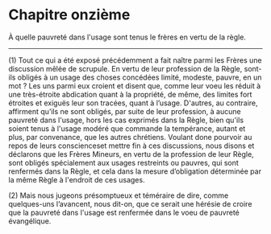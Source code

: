 # Chapitre onzième

À quelle pauvreté dans l'usage sont tenus le frères en vertu de la règle.

***

(1) Tout ce qui a été exposé précédemment a fait naître parmi les Frères une discussion mêlée de scrupule. En vertu de leur profession de la Règle, sont-ils obligés à un usage des choses concédées limité, modeste, pauvre, en un mot ? Les uns parmi eux croient et disent que, comme leur voeu les réduit à une très-étroite abdication quant à la propriété, de même, des limites fort étroites et exiguës leur son tracées, quant à l’usage. D'autres, au contraire, affirment qu’ils ne sont obligés, par suite de leur profession, à aucune pauvreté dans l'usage, hors les cas exprimés dans la Règle, bien qu'ils soient tenus à l'usage modéré que commande la tempérance, autant et plus, par convenance, que les autres chrétiens. Voulant done pourvoir au repos de leurs conscienceset mettre fin à ces discussions, nous disons et déclarons que les Frères Mineurs, en vertu de la profession de leur Règle, sont obligés spécialement aux usages restreints ou pauvres, qui sont renfermés dans la Règle, et cela dans la mesure d’obligation déterminée par la même Règle à l'endroit de ces usages.

(2) Mais nous jugeons présomptueux et téméraire de dire, comme quelques-uns l’avancent, nous dit-on, que ce serait une hérésie de croire que la pauvreté dans l'usage est renfermée dans le voeu de pauvreté évangélique.


